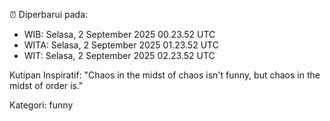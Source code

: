 ⏰ Diperbarui pada:
- WIB: Selasa, 2 September 2025 00.23.52 UTC
- WITA: Selasa, 2 September 2025 01.23.52 UTC
- WIT: Selasa, 2 September 2025 02.23.52 UTC

Kutipan Inspiratif:
"Chaos in the midst of chaos isn't funny, but chaos in the midst of order is."


Kategori: funny

